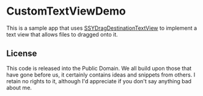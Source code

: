# CustomTextViewDemo

This is a sample app that uses [SSYDragDestinationTextView] to implement a text view that allows files to dragged onto it.

## License 

This code is released into the Public Domain.  We all build upon those that have gone before us, it certainly contains ideas and snippets from others.  I retain no rights to it, although I'd appreciate if you don't say anything bad about me.

[SSYDragDestinationTextView]: https://github.com/jerrykrinock/ClassesObjC